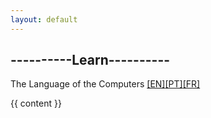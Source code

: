 ```yaml
---
layout: default
---
```

<section>
<h1><span>----------</span>Learn<span>----------</span></h1>
<p>The Language of the Computers <a href="">[EN]</a><a href="">[PT]</a><a href="">[FR]</a></p>
{{ content }}
</section>
